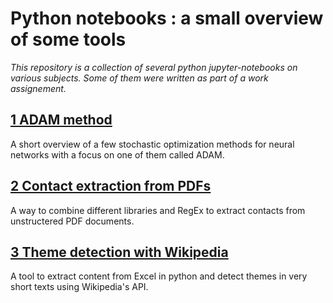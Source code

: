 # Python notebooks : a small overview of some tools
_This repository is a collection of several python jupyter-notebooks on various subjects. Some of them were written as part of a work assignement._

## [1 ADAM method](https://github.com/NikolaLohinski/python-notebooks/blob/master/1-adam-method)

A short overview of a few stochastic optimization methods for neural networks with a focus on one of them called ADAM.

## [2 Contact extraction from PDFs](https://github.com/NikolaLohinski/python-notebooks/blob/master/2-PDF-contact-extraction)

A way to combine different libraries and RegEx to extract contacts from unstructered PDF documents.
 
## [3 Theme detection with Wikipedia](https://github.com/NikolaLohinski/python-notebooks/tree/master/3-wikipedia-theme-detection)

A tool to extract content from Excel in python and detect themes in very short texts using Wikipedia's API.
